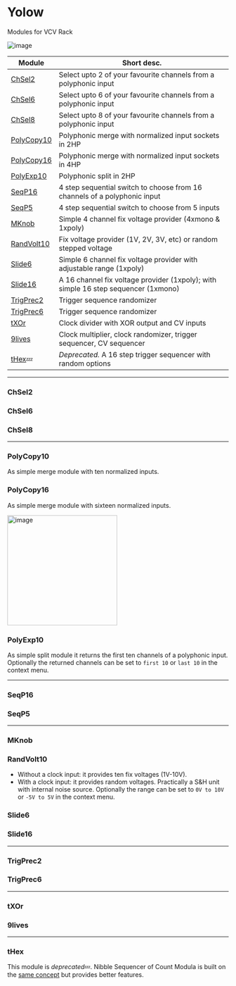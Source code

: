 # Yolow
Modules for VCV Rack

![image](https://user-images.githubusercontent.com/34127628/156898284-8f956e4f-52ce-463b-87d8-10a2267cce81.png)

<!--
|Module|Short desc.|
| --- | --- |
|ChSel2.cpp|Select upto 2 of your favourite channels from a polyphonic input|
|ChSel6.cpp|Select upto 6 of your favourite channels from a polyphonic input|
|ChSel8.cpp|Select upto 8 of your favourite channels from a polyphonic input|
|PolyCopy10.cpp|Polyphonic merge with normalized input sockets in 2HP|
|PolyCopy16.cpp|Polyphonic merge with normalized input sockets in 4HP|
|PolyExp10.cpp|Polyphonic split in 2HP|
|SeqP16.cpp|4 step sequential switch to choose from 16 channels of a polyphonic input|
|SeqP5.cpp|4 step sequential switch to choose from 5 inputs|
|MKnob.cpp|Simple 4 channel fix voltage provider (4xmono & 1xpoly)|
|Slide16.cpp|A 16 channel fix voltage provider (1xpoly); with simple 16 step sequencer (1xmono)|
|Slide6.cpp|Simple 6 channel fix voltage provider with adjustable range (1xpoly)|
|TrigPrec2.cpp|Trigger sequence randomizer|
|TrigPrec6.cpp|Trigger sequence randomizer|
|tXOr.cpp|Clock divider with XOR output and CV inputs|
|9lives.cpp|Clock multiplier, clock randomizer, trigger sequencer, CV sequencer|
|RandVolt10.cpp|Fix voltage provider (1V, 2V, 3V, etc) or random stepped voltage|
|tHex.cpp :zzz:|[*deprecated*] A 16 step trigger sequencer with random options|
-->

|Module|Short desc.|
| --- | --- |
|[ChSel2](#ChSel2)|Select upto 2 of your favourite channels from a polyphonic input|
|[ChSel6](#ChSel6)|Select upto 6 of your favourite channels from a polyphonic input|
|[ChSel8](#ChSel8)|Select upto 8 of your favourite channels from a polyphonic input|
|[PolyCopy10](#PolyCopy10)|Polyphonic merge with normalized input sockets in 2HP|
|[PolyCopy16](#PolyCopy16)|Polyphonic merge with normalized input sockets in 4HP|
|[PolyExp10](#PolyExp10)|Polyphonic split in 2HP|
|[SeqP16](#SeqP16)|4 step sequential switch to choose from 16 channels of a polyphonic input|
|[SeqP5](#SeqP5)|4 step sequential switch to choose from 5 inputs|
|[MKnob](#MKnob)|Simple 4 channel fix voltage provider (4xmono & 1xpoly)|
|[RandVolt10](#RandVolt10)|Fix voltage provider (1V, 2V, 3V, etc) or random stepped voltage|
|[Slide6](#Slide6)|Simple 6 channel fix voltage provider with adjustable range (1xpoly)|
|[Slide16](#Slide16)|A 16 channel fix voltage provider (1xpoly); with simple 16 step sequencer (1xmono)|
|[TrigPrec2](#TrigPrec2)|Trigger sequence randomizer|
|[TrigPrec6](#TrigPrec6)|Trigger sequence randomizer|
|[tXOr](#tXOr)|Clock divider with XOR output and CV inputs|
|[9lives](#9lives)|Clock multiplier, clock randomizer, trigger sequencer, CV sequencer|
|[tHex](#tHex):zzz:|*Deprecated.* A 16 step trigger sequencer with random options|

-----

### ChSel2
### ChSel6
### ChSel8

-----

### PolyCopy10
As simple merge module with ten normalized inputs.  

### PolyCopy16
As simple merge module with sixteen normalized inputs.  

<img width="250" alt="image" src="https://user-images.githubusercontent.com/34127628/156899500-237c10e8-6976-4130-9836-cf5a6047b056.png">

### PolyExp10
As simple split module it returns the first ten channels of a polyphonic input. 
Optionally the returned channels can be set to `first 10` or `last 10` in the context menu.

-----

### SeqP16
### SeqP5

-----

### MKnob
### RandVolt10
- Without a clock input: it provides ten fix voltages (1V-10V).
- With a clock input: it provides random voltages. Practically a S&H unit with internal noise source.
Optionally the range can be set to `0V to 10V` or `-5V to 5V` in the context menu.
### Slide6
### Slide16

-----

### TrigPrec2
### TrigPrec6

-----

### tXOr
### 9lives

-----

### tHex 
This module is *deprecated*:zzz:. Nibble Sequencer of Count Modula is built on the [same concept](https://github.com/countmodula/VCVRackPlugins/issues/89) but provides better features.
